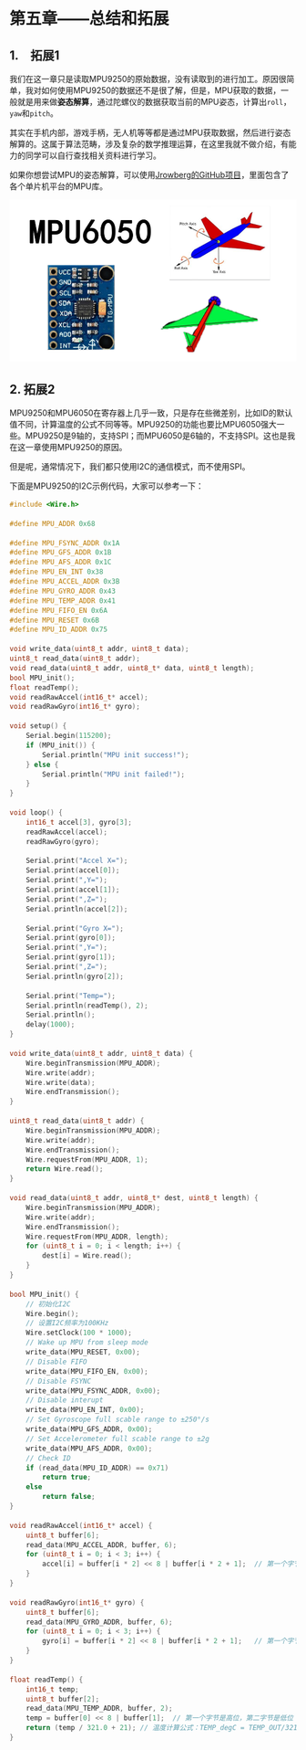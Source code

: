 # 第五章——总结和拓展

## 1.　拓展1

我们在这一章只是读取MPU9250的原始数据，没有读取到的进行加工。原因很简单，我对如何使用MPU9250的数据还不是很了解，但是，MPU获取的数据，一般就是用来做**姿态解算**，通过陀螺仪的数据获取当前的MPU姿态，计算出`roll`，`yaw`和`pitch`。

其实在手机内部，游戏手柄，无人机等等都是通过MPU获取数据，然后进行姿态解算的。这属于算法范畴，涉及复杂的数学推理运算，在这里我就不做介绍，有能力的同学可以自行查找相关资料进行学习。

如果你想尝试MPU的姿态解算，可以使用[Jrowberg的GitHub项目](https://github.com/jrowberg/i2cdevlib.git)，里面包含了各个单片机平台的MPU库。

![MPU6050](Images/5-1.png)

## 2. 拓展2

MPU9250和MPU6050在寄存器上几乎一致，只是存在些微差别，比如ID的默认值不同，计算温度的公式不同等等。MPU9250的功能也要比MPU6050强大一些。MPU9250是9轴的，支持SPI；而MPU6050是6轴的，不支持SPI。这也是我在这一章使用MPU9250的原因。

但是呢，通常情况下，我们都只使用I2C的通信模式，而不使用SPI。

下面是MPU9250的I2C示例代码，大家可以参考一下：

```cpp
#include <Wire.h>

#define MPU_ADDR 0x68

#define MPU_FSYNC_ADDR 0x1A
#define MPU_GFS_ADDR 0x1B
#define MPU_AFS_ADDR 0x1C
#define MPU_EN_INT 0x38
#define MPU_ACCEL_ADDR 0x3B
#define MPU_GYRO_ADDR 0x43
#define MPU_TEMP_ADDR 0x41
#define MPU_FIFO_EN 0x6A
#define MPU_RESET 0x6B
#define MPU_ID_ADDR 0x75

void write_data(uint8_t addr, uint8_t data);
uint8_t read_data(uint8_t addr);
void read_data(uint8_t addr, uint8_t* data, uint8_t length);
bool MPU_init();
float readTemp();
void readRawAccel(int16_t* accel);
void readRawGyro(int16_t* gyro);

void setup() {
    Serial.begin(115200);
    if (MPU_init()) {
        Serial.println("MPU init success!");
    } else {
        Serial.println("MPU init failed!");
    }
}

void loop() {
    int16_t accel[3], gyro[3];
    readRawAccel(accel);
    readRawGyro(gyro);

    Serial.print("Accel X=");
    Serial.print(accel[0]);
    Serial.print(",Y=");
    Serial.print(accel[1]);
    Serial.print(",Z=");
    Serial.println(accel[2]);

    Serial.print("Gyro X=");
    Serial.print(gyro[0]);
    Serial.print(",Y=");
    Serial.print(gyro[1]);
    Serial.print(",Z=");
    Serial.println(gyro[2]);

    Serial.print("Temp=");
    Serial.println(readTemp(), 2);
    Serial.println();
    delay(1000);
}

void write_data(uint8_t addr, uint8_t data) {
    Wire.beginTransmission(MPU_ADDR);
    Wire.write(addr);
    Wire.write(data);
    Wire.endTransmission();
}

uint8_t read_data(uint8_t addr) {
    Wire.beginTransmission(MPU_ADDR);
    Wire.write(addr);
    Wire.endTransmission();
    Wire.requestFrom(MPU_ADDR, 1);
    return Wire.read();
}

void read_data(uint8_t addr, uint8_t* dest, uint8_t length) {
    Wire.beginTransmission(MPU_ADDR);
    Wire.write(addr);
    Wire.endTransmission();
    Wire.requestFrom(MPU_ADDR, length);
    for (uint8_t i = 0; i < length; i++) {
        dest[i] = Wire.read();
    }
}

bool MPU_init() {
    // 初始化I2C
    Wire.begin();
    // 设置I2C频率为100KHz
    Wire.setClock(100 * 1000);
    // Wake up MPU from sleep mode
    write_data(MPU_RESET, 0x00);
    // Disable FIFO
    write_data(MPU_FIFO_EN, 0x00);
    // Disable FSYNC
    write_data(MPU_FSYNC_ADDR, 0x00);
    // Disable interupt
    write_data(MPU_EN_INT, 0x00);
    // Set Gyroscope full scable range to ±250°/s
    write_data(MPU_GFS_ADDR, 0x00);
    // Set Accelerometer full scable range to ±2g
    write_data(MPU_AFS_ADDR, 0x00);
    // Check ID
    if (read_data(MPU_ID_ADDR) == 0x71)
        return true;
    else
        return false;
}

void readRawAccel(int16_t* accel) {
    uint8_t buffer[6];
    read_data(MPU_ACCEL_ADDR, buffer, 6);
    for (uint8_t i = 0; i < 3; i++) {
        accel[i] = buffer[i * 2] << 8 | buffer[i * 2 + 1];  // 第一个字节是高位，第二字节是低位
    }
}

void readRawGyro(int16_t* gyro) {
    uint8_t buffer[6];
    read_data(MPU_GYRO_ADDR, buffer, 6);
    for (uint8_t i = 0; i < 3; i++) {
        gyro[i] = buffer[i * 2] << 8 | buffer[i * 2 + 1];   // 第一个字节是高位，第二字节是低位
    }
}

float readTemp() {
    int16_t temp;
    uint8_t buffer[2];
    read_data(MPU_TEMP_ADDR, buffer, 2);
    temp = buffer[0] << 8 | buffer[1];  // 第一个字节是高位，第二字节是低位
    return (temp / 321.0 + 21); // 温度计算公式：TEMP_degC = TEMP_OUT/321.0 +21
}
```
